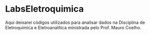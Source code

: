 # LabsEletroquimica
Aqui deixarei códigos utilizados para analisar dados na Disciplina de Eletroquímica e Eletroanalítica ministrada pelo Prof. Mauro Coelho.
